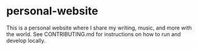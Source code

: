 # personal-website

This is a personal website where I share my writing, music, and more with the world. See CONTRIBUTING.md for instructions on how to run and develop locally.
